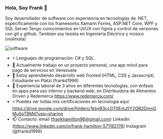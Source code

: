 ### Hola, Soy Frank 👋

Soy desarrollador de software con experiencia en tecnologías de .NET, específicamente con los frameworks Xamarin Forms, ASP.NET Core, WPF y SQL Server.Tengo conocimientos en UI/UX con figma y control de versiones con git y github. Tambien soy tesista en Ingeniería Eléctrica y músico (violinista)

![software](https://user-images.githubusercontent.com/82234255/141386519-1cc17604-638b-4a42-bcab-2f7c6fff7b02.jpg)

- ⚡ Lenguajes de programación: C# y SQL.
- 🔭 Actualmente trabajo en un proyecto personal, una app móvil para pago de servicios en Venezuela
- 🌱 Estoy aprendiendo desarrollo web fronted (HTML, CSS y Javascript). Estudiante en Platzi (frankd1996)
- 👯 Experiencia laboral de 3 años en diferentes tecnologías, con énfasis en apps para uso interno y backend web, en Distribuidora de Alimentos Oriven y Redemerca https://www.redemerca.com/
- ⚡ Puedes ver todas mis certificaciones en tecnología aquí: https://drive.google.com/drive/folders/1kbyB3ccGT0EntJ5Y2QB2DmnGMuSpTBMd?usp=sharing  
- 📫 Contacto: email (frankhamilton96@gmail.com) Linkedin (https://www.linkedin.com/in/frank-hamilton-571192176) Instagram (@frankd1996)

<!--
**frankd1996/frankd1996** is a ✨ _special_ ✨ repository because its `README.md` (this file) appears on your GitHub profile.

Here are some ideas to get you started:

- 🔭 I’m currently working on ...
- 🌱 I’m currently learning ...
- 👯 I’m looking to collaborate on ...
- 🤔 I’m looking for help with ...
- 💬 Ask me about ...
- 📫 How to reach me: ...
- 😄 Pronouns: ...
- ⚡ Fun fact: ...
-->
